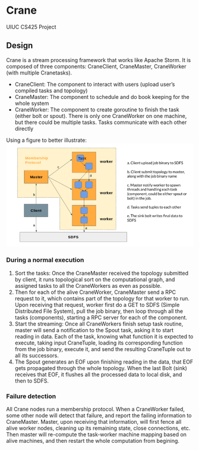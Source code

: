 # Crane
UIUC CS425 Project

## Design
Crane is a stream processing framework that works like Apache Storm. It is composed of three components: CraneClient, CraneMaster, CraneWorker (with multiple Cranetasks).
- CraneClient: The component to interact with users (upload user’s compiled tasks and topology)
- CraneMaster: The component to schedule and do book keeping for the whole system
- CraneWorker: The component to create goroutine to finish the task (either bolt or spout). There is only one CraneWorker on one machine, but there could be multiple tasks. Tasks communicate with each other directly

Using a figure to better illustrate:
![arch](https://github.com/ElaineAng/Crane/blob/master/crane-arch.png)

### During a normal execution
1. Sort the tasks: Once the CraneMaster received the topology submitted by client, it runs topological sort on the computational graph, and assigned tasks to all the CraneWorkers as even as possible. 
2. Then for each of the alive CraneWorker, CraneMaster send a RPC request to it, which contains part of the topology for that worker to run. Upon receiving that request, worker first do a GET to SDFS (Simple Distributed File System), pull the job binary, then loop through all the tasks (components), starting a RPC server for each of the component. 
3. Start the streaming: Once all CraneWorkers finish setup task routine, master will send a notification to the Spout task, asking it to start reading in data. Each of the task, knowing what function it is expected to execute, taking input CraneTuple, loading its corresponding function from the job binary, execute it, and send the resulting CraneTuple out to all its successors.
4. The Spout generates an EOF upon finishing reading in the data, that EOF gets propagated through the whole topology. When the last Bolt (sink) receives that EOF, it flushes all the processed data to local disk, and then to SDFS.

### Failure detection
All Crane nodes run a membership protocol. When a CraneWorker failed, some other node will detect that failure, and report the failing information to CraneMaster. Master, upon receiving that information, will first fence all alive worker nodes, cleaning up its remaining state, close connections, etc. Then master will re-compute the task-worker machine mapping based on alive machines, and then restart the whole computation from begining.

